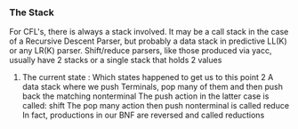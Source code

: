 ### The Stack

For CFL's,  there is always a stack involved.
It may be a call stack in the case of a Recursive Descent Parser, but probably a data stack in predictive LL(K) or any LR(K) parser.
Shift/reduce parsers, like those produced via yacc, usually have 2 stacks or a single stack that holds 2 values
1. The current state : Which states happened to get us to this point
2 A data stack where we push Terminals, pop many of them and then push back the matching nonterminal
The push action in the latter case is called: shift
The pop many action then push nonterminal is called reduce
In fact, productions in our BNF are reversed and called reductions